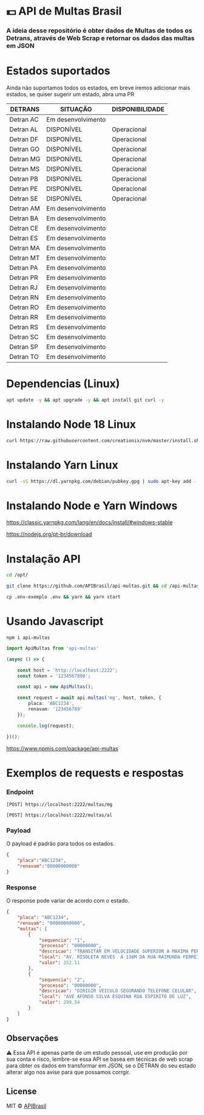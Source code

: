 # 💵 API de Multas Brasil 
### A ideia desse repositório é obter dados de Multas de todos os Detrans, através de Web Scrap e retornar os dados das multas em JSON

# Estados suportados
Ainda não suportamos todos os estados, em breve  iremos adicionar mais estados, se quiser sugerir um estado, abra uma PR

|    DETRANS    |   SITUAÇÃO        |   DISPONIBILIDADE    |
|---------------|-------------------|----------------------|
|    Detran AC	|Em desenvolvimento |                      |
|    Detran AL	|	DISPONÍVEL      |    Operacional       |   
|    Detran DF	|   DISPONÍVEL      |    Operacional       |
|    Detran GO	|	DISPONÍVEL      |    Operacional       |
|    Detran MG	|	DISPONÍVEL      |    Operacional       |
|    Detran MS	|	DISPONÍVEL      |    Operacional       |
|    Detran PB	|	DISPONÍVEL      |    Operacional       |
|    Detran PE	|   DISPONÍVEL      |    Operacional       |
|    Detran SE	|   DISPONÍVEL      |    Operacional       |
|    Detran AM	|Em desenvolvimento |                      |
|    Detran BA	|Em desenvolvimento |                      |
|    Detran CE	|Em desenvolvimento |                      |
|    Detran ES	|Em desenvolvimento |                      |
|    Detran MA	|Em desenvolvimento |                      |
|    Detran MT	|Em desenvolvimento |                      |
|    Detran PA	|Em desenvolvimento |                      |
|    Detran PR	|Em desenvolvimento |                      |
|    Detran RJ	|Em desenvolvimento |                      |
|    Detran RN	|Em desenvolvimento |                      |
|    Detran RO	|Em desenvolvimento |                      |
|    Detran RR	|Em desenvolvimento |                      |
|    Detran RS	|Em desenvolvimento |                      |
|    Detran SC	|Em desenvolvimento |                      |
|    Detran SP	|Em desenvolvimento |                      |
|    Detran TO  |Em desenvolvimento |                      |

# Dependencias (Linux)
```bash
apt update -y && apt upgrade -y && apt install git curl -y 
```

# Instalando Node 18 Linux
```bash
curl https://raw.githubusercontent.com/creationix/nvm/master/install.sh | bash  && source ~/.profile  && nvm install 18 && nvm use 18
```

# Instalando Yarn Linux
```bash
curl -sS https://dl.yarnpkg.com/debian/pubkey.gpg | sudo apt-key add - && echo "deb https://dl.yarnpkg.com/debian/ stable main" | sudo tee /etc/apt/sources.list.d/yarn.list && sudo apt update -y && sudo apt install yarn -y && yarn global add pm2
```

# Instalando Node e Yarn Windows

https://classic.yarnpkg.com/lang/en/docs/install/#windows-stable

https://nodejs.org/pt-br/download

# Instalação API
```bash 
cd /opt/
```

```bash
git clone https://github.com/APIBrasil/api-multas.git && cd /api-multas
```

```bash
cp .env-exemplo .env && yarn && yarn start
```

# Usando Javascript
```npm i api-multas```

```ts
import ApiMultas from 'api-multas'

(async () => {

    const host = 'http://localhost:2222';
    const token = '1234567890';

    const api = new ApiMultas();

    const request = await api.multas('mg', host, token, {
        placa: 'ABC1234',
        renavam: '123456789'
    });

    console.log(request);

})();
```

https://www.npmjs.com/package/api-multas

# Exemplos de requests e respostas
### Endpoint

```
[POST] https://localhost:2222/multas/mg
```
```
[POST] https://localhost:2222/multas/al
```
### Payload
O payload é padrão para todos os estados.
```json
{ 
    "placa":"ABC1234",
    "renavam":"00000000000"
}
```

### Response
O response pode variar de acordo com o estado.
```json
{
    "placa": "ABC1234",
    "renavam": "00000000000",
    "multas": [
        {
            "sequencia": "1",
            "processo": "00000000",
            "descricao": "TRANSITAR EM VELOCIDADE SUPERIOR A MAXIMA PERMITIDA EM ATE 2",
            "local": "AV. RISOLETA NEVES  A 138M DA RUA RAIMUNDA FERREIR",
            "valor": 152.11
        },
        {
            "sequencia": "2",
            "processo": "00000000",
            "descricao": "DIRIGIR VEICULO SEGURANDO TELEFONE CELULAR",
            "local": "AVE AFONSO SILVA ESQUINA RUA ESPIRITO DE LUZ",
            "valor": 299.54
        }
    ]
}
```

## Observações
⚠️ Essa API é apenas parte de um estudo pessoal, use em produção por sua conta e risco, lembre-se essa API se basea em técnicas de web scrap para obter os dados em transformar em JSON, se o DETRAN do seu estado alterar algo nos avise para que possamos corrgir. 

## License

MIT © [APIBrasil](http://jhowbhz.com)

